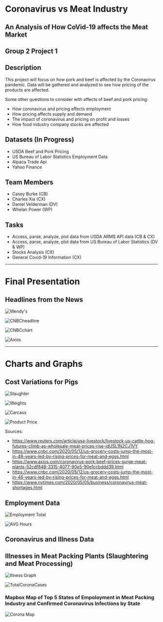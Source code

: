 # Coronavirus vs Meat Industry
## An Analysis of How CoVid-19 affects the Meat Market
## Group 2 Project 1

## Description
This project will focus on how pork and beef is affected by the Coronavirus pandemic. Data will be gathered and analyzed to see how pricing of the products are affected.

Some other questions to consider with affects of beef and pork pricing:
- How coronavirus and pricing affects employment
- How pricing affects supply and demand
- The impact of coronavirus and pricing on profit and losses
- How food industry company stocks are affected

## Datasets (In Progress)
- USDA Beef and Pork Pricing
- US Bureau of Labor Statistics Employment Data
- Alpaca Trade Api
- Yahoo Finance

## Team Members
- Casey Burke (CB)
- Charles Xia (CX)
- Daniel Velderman (DV)
- Whelan Power (WP)

## Tasks
- Access, parse, analyze, plot data from USDA ARMS API data (CB & CX)
- Access, parse, analyze, plot data from US Bureau of Labor Statistics (DV & WP)
- Stocks Analysis (CX)
- General Covid-19 Information (CX)


---
# Final Presentation

## Headlines from the News
![Wendy's](\Images\wendys_headline.PNG)

![CNBCheadline](\Images\cnbc_headline_grocery.PNG)

![CNBCchart](\Images\cnbc_headline_chart.PNG)

![Axios](\Images\axios_porkandbeef.PNG)

---
# Charts and Graphs

## Cost Variations for Pigs
![Slaughter](\Images\slaughter_image.png)

![Weights](\Images\weight_image.png)

![Carcass](\Images\carcass_price_image.png)

![Product Price](\Images\product_price_image.png)

Sources:
- https://www.reuters.com/article/usa-livestock/livestock-us-cattle-hog-futures-climb-as-wholesale-meat-prices-rise-idUSL1N2CJ1VY
- https://www.cnbc.com/2020/05/12/us-grocery-costs-jump-the-most-in-46-years-led-by-rising-prices-for-meat-and-eggs.html
- https://www.axios.com/coronavirus-pork-beef-prices-surge-meat-plants-52cdf848-3315-4077-90e5-90e1ccbddd39.html
- https://www.cnbc.com/2020/05/12/us-grocery-costs-jump-the-most-in-46-years-led-by-rising-prices-for-meat-and-eggs.html
- https://www.nytimes.com/2020/05/05/business/coronavirus-meat-shortages.html

## Employment Data

![Employment Total](\Images\Employment_data_totals.PNG)

![AVG Hours](\Images\employment_avg_hour.PNG)

## Coronavirus and Illness Data

## Illnesses in Meat Packing Plants (Slaughtering and Meat Processing)
![Illness Graph](\Images\illness_graph.png)

![TotalCoronaCases](\Images\total_coronavirus_cases_us.png)

### Mapbox Map of Top 5 States of Empoloyment in Meat Packing Industry and Confirmed Coronavirus Infections by State
![Corona Map](\Images\coronavirus_map.PNG)